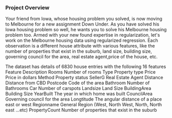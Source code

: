 ### Project Overview

 Your friend from Iowa, whose housing problem you solved, is now moving to Melbourne for a new assignment Down Under. As you have solved his Iowa housing problem so well, he wants you to solve his Melbourne housing problem too. Armed with your new found expertise in regularization, let's work on the Melbourne housing data using regularized regression. Each observation is a different house attribute with various features, like the number of properties that exist in the suburb, land size, building size, governing council for the area, real estate agent,price of the house, etc.


The dataset has details of 6830 house entries with the following 16 features
Feature 	Description
Rooms 	Number of rooms
Type 	Property type
Price 	Price in dollars
Method 	Property status
SellerG 	Real Estate Agent
Distance 	Distance from CBD
Postcode 	Code of the area
Bathroom 	Number of Bathrooms
Car 	Number of carspots
Landsize 	Land Size
BuildingArea 	Building Size
YearBuilt 	The year in which home was built
CouncilArea 	Governing council for the area
Longtitude 	The angular distance of a place east or west
Regionname 	General Region (West, North West, North, North east …etc)
PropertyCount 	Number of properties that exist in the suburb


